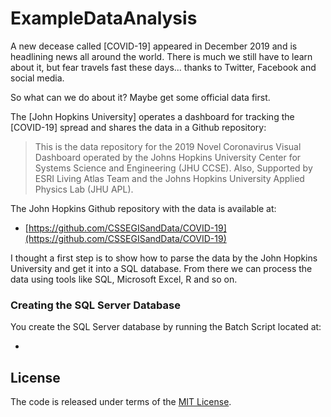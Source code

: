 # ExampleDataAnalysis #

A new decease called [COVID-19] appeared in December 2019 and is headlining news all 
around the world. There is much we still have to learn about it, but fear travels fast 
these days... thanks to Twitter, Facebook and social media. 

So what can we do about it? Maybe get some official data first.

The [John Hopkins University] operates a dashboard for tracking the [COVID-19] spread and 
shares the data in a Github repository:

> This is the data repository for the 2019 Novel Coronavirus Visual Dashboard operated by 
> the Johns Hopkins University Center for Systems Science and Engineering (JHU CCSE). Also, 
> Supported by ESRI Living Atlas Team and the Johns Hopkins University Applied Physics Lab 
> (JHU APL).

The John Hopkins Github repository with the data is available at:

* [https://github.com/CSSEGISandData/COVID-19](https://github.com/CSSEGISandData/COVID-19)

I thought a first step is to show how to parse the data by the John Hopkins University and 
get it into a SQL database. From there we can process the data using tools like SQL, Microsoft 
Excel, R and so on.

### Creating the SQL Server Database ###

You create the SQL Server database by running the Batch Script located at:

* []()

## License ##

The code is released under terms of the [MIT License].

[MIT License]: https://opensource.org/licenses/MIT